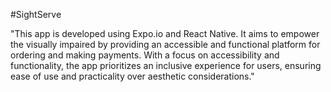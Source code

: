 #SightServe 

"This app is developed using Expo.io and React Native. It aims to empower the visually impaired by providing an accessible and functional platform for ordering and making payments. With a focus on accessibility and functionality, the app prioritizes an inclusive experience for users, ensuring ease of use and practicality over aesthetic considerations."
